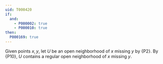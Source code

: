 ```yaml
---
uid: T000420
if:
  and:
    - P000002: true
    - P000010: true
then:
  P000169: true
---
```


Given points $x,y$, let $U$ be an open neighborhood of $x$ missing $y$ by {P2}.
By {P10}, $U$ contains a regular open neighborhood of $x$ missing $y$.
